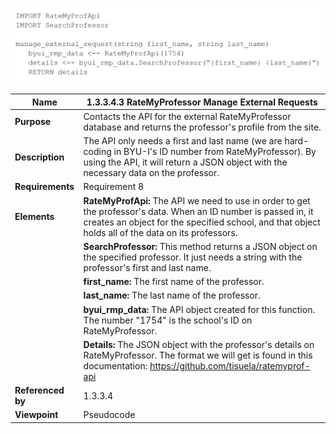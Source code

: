 ![Storage Data Flow](TeamOneFiles/1.3.3.4.3_manage_external_request.svg)

| **Name**          | **1.3.3.4.3 RateMyProfessor Manage External Requests**                                                                                                                                                                   |
|-------------------|--------------------------------------------------------------------------------------------------------------------------------------------------------------------------------------------------------------------------|
| **Purpose**       | Contacts the API for the external RateMyProfessor database and returns the professor's profile from the site.                                                                                                            |
| **Description**   | The API only needs a first and last name (we are hard-coding in BYU-I's ID number from RateMyProfessor).  By using the API, it will return a JSON object with the necessary data on the professor.                       |
| **Requirements**  | Requirement 8                                                                                                                                                                                                            |
| **Elements**      | **RateMyProfApi:** The API we need to use in order to get the professor's data.  When an ID number is passed in, it creates an object for the specified school, and that object holds all of the data on its professors. |
|                   | **SearchProfessor:** This method returns a JSON object on the specified professor.  It just needs a string with the professor's first and last name.                                                                     |
|                   | **first_name:** The first name of the professor.                                                                                                                                                                         |
|                   | **last_name:** The last name of the professor.                                                                                                                                                                           |
|                   | **byui_rmp_data:** The API object created for this function.  The number "1754" is the school's ID on RateMyProfessor.                                                                                                   |
|                   | **Details:** The JSON object with the professor's details on RateMyProfessor.  The format we will get is found in this documentation: https://github.com/tisuela/ratemyprof-api                                          |
| **Referenced by** | 1.3.3.4                                                                                                                                                                                                                  |
| **Viewpoint**     | Pseudocode                                                                                                                                                                                                               |
